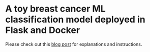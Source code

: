 # A toy breast cancer ML classification model deployed in Flask and Docker
Please check out this [blog post](http://hongleixie.github.io/blog/deploy-model-flask/) for explanations and instructions.
